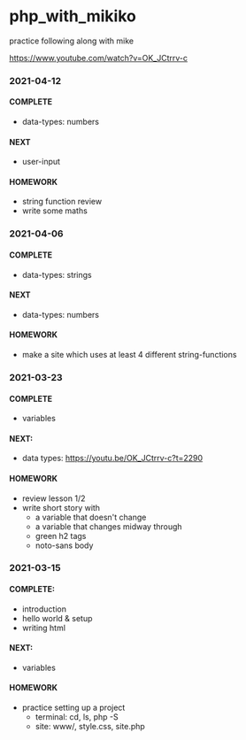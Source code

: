 # php_with_mikiko
practice following along with mike

https://www.youtube.com/watch?v=OK_JCtrrv-c


### 2021-04-12

#### COMPLETE

- data-types: numbers

#### NEXT

- user-input

#### HOMEWORK

- string function review
- write some maths



### 2021-04-06

#### COMPLETE 

- data-types: strings

#### NEXT

- data-types: numbers


#### HOMEWORK

- make a site which uses at least 4 different string-functions


### 2021-03-23

#### COMPLETE

- variables

#### NEXT:

- data types: https://youtu.be/OK_JCtrrv-c?t=2290


#### HOMEWORK

- review lesson 1/2
- write short story with 
	- a variable that doesn't change
	- a variable that changes midway through
	- green h2 tags
	- noto-sans body


### 2021-03-15

#### COMPLETE:

- introduction
- hello world & setup
- writing html

#### NEXT:

- variables


#### HOMEWORK

- practice setting up a project
	- terminal:
		cd, ls, php -S
	- site:
		www/, style.css, site.php	
	
